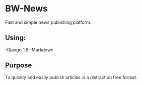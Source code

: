# BW-News
Fast and simple news publishing platform.

## Using:
-Django 1.8
-Markdown

## Purpose
To quickly and easily publish articles in a distraction free format.

